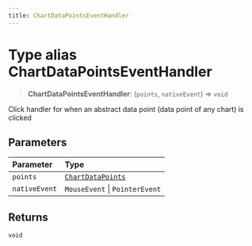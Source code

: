 ```yaml
---
title: ChartDataPointsEventHandler
---
```


# Type alias ChartDataPointsEventHandler

> **ChartDataPointsEventHandler**: (`points`, `nativeEvent`) => `void`

Click handler for when an abstract data point (data point of any chart) is clicked

## Parameters

| Parameter | Type |
| :------ | :------ |
| `points` | [`ChartDataPoints`](type-alias.ChartDataPoints.md) |
| `nativeEvent` | `MouseEvent` \| `PointerEvent` |

## Returns

`void`

